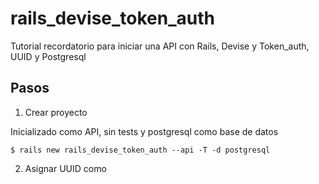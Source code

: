 # rails_devise_token_auth

Tutorial recordatorio para iniciar una API con Rails, Devise y Token_auth, UUID y Postgresql

## Pasos

1. Crear proyecto

Inicializado como API, sin tests y postgresql como base de datos

`$ rails new rails_devise_token_auth --api -T -d postgresql`

2. Asignar UUID como 
